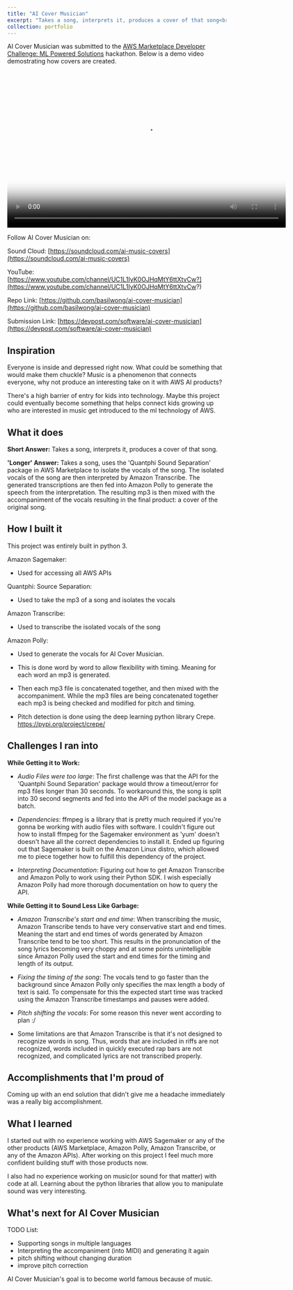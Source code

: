 ```yaml
---
title: "AI Cover Musician"
excerpt: "Takes a song, interprets it, produces a cover of that song<br/><img src='https://basilwong.github.io/files/logos/ai_cover_musician_logo.jpg' width='200'>"
collection: portfolio
---
```


AI Cover Musician was submitted to the [AWS Marketplace Developer Challenge: ML Powered Solutions](https://awsmarketplaceml.devpost.com/) hackathon. Below is a demo video demostrating how covers are created.

<video src="https://basilwong.github.io/files/ai-cover-musician/ai_cover_musician_demo.mp4" poster="http://img.youtube.com/vi/3wBiNvPN-kA/0.jpg" width="640" height="360" controls preload></video>

Follow AI Cover Musician on:

Sound Cloud: [https://soundcloud.com/ai-music-covers](https://soundcloud.com/ai-music-covers)

YouTube: [https://www.youtube.com/channel/UC1L1IyK0OJHqMtY6ttXtvCw?](https://www.youtube.com/channel/UC1L1IyK0OJHqMtY6ttXtvCw?)

Repo Link: [https://github.com/basilwong/ai-cover-musician](https://github.com/basilwong/ai-cover-musician)

Submission Link: [https://devpost.com/software/ai-cover-musician](https://devpost.com/software/ai-cover-musician)

## Inspiration

Everyone is inside and depressed right now. What could be something that would make them chuckle? Music is a phenomenon that connects everyone, why not produce an interesting take on it with AWS AI products?

There's a high barrier of entry for kids into technology. Maybe this project could eventually become something that helps connect kids growing up who are interested in music get introduced to the ml technology of AWS.

## What it does

**Short Answer:**
Takes a song, interprets it, produces a cover of that song. 

**'Longer' Answer:**
Takes a song, uses the 'Quantphi Sound Separation' package in AWS Marketplace to isolate the vocals of the song. The isolated vocals of the song are then interpreted by Amazon Transcribe. The generated transcriptions are then fed into Amazon Polly to generate the speech from the interpretation. The resulting mp3 is then mixed with the accompaniment of the vocals resulting in the final product: a cover of the original song.  

## How I built it

This project was entirely built in python 3.

Amazon Sagemaker:
- Used for accessing all AWS APIs

Quantphi: Source Separation:
- Used to take the mp3 of a song and isolates the vocals

Amazon Transcribe:
- Used to transcribe the isolated vocals of the song

Amazon Polly:
- Used to generate the vocals for AI Cover Musician.
- This is done word by word to allow flexibility with timing. Meaning for each word an mp3 is generated. 

- Then each mp3 file is concatenated together, and then mixed with the accompaniment. While the mp3 files are being concatenated together each mp3 is being checked and modified for pitch and timing. 

- Pitch detection is done using the deep learning python library Crepe. 
https://pypi.org/project/crepe/

## Challenges I ran into

**While Getting it to Work:**

- *Audio Files were too large*: The first challenge was that the API for the  'Quantphi Sound Separation' package would throw a timeout/error for mp3 files longer than 30 seconds. To workaround this, the song is split into 30 second segments and fed into the API of the model package as a batch.

- *Dependencies*: ffmpeg is a library that is pretty much required if you're gonna be working with audio files with software. I couldn't figure out how to install ffmpeg for the Sagemaker environment as 'yum' doesn't doesn't have all the correct dependencies to install it. Ended up figuring out that Sagemaker is built on the Amazon Linux distro, which allowed me to piece together how to fulfill this dependency of the project. 

- *Interpreting Documentation*: Figuring out how to get Amazon Transcribe and Amazon Polly to work using their Python SDK. I wish especially Amazon Polly had more thorough documentation on how to query the API.

**While Getting it to Sound Less Like Garbage:**

- *Amazon Transcribe's start and end time*: When transcribing the music, Amazon Transcribe tends to have very conservative start and end times. Meaning the start and end times of words generated by Amazon Transcribe tend to be too short. This results in the pronunciation of the song lyrics becoming very choppy and at some points unintelligible since Amazon Polly used the start and end times for the timing and length of its output. 

- *Fixing the timing of the song*: The vocals tend to go faster than the background since Amazon Polly only specifies the max length a body of text is said. To compensate for this the expected start time was tracked using the Amazon Transcribe timestamps and pauses were added.

- *Pitch shifting the vocals*: For some reason this never went according to plan :/ 

- Some limitations are that Amazon Transcribe is that it's not designed to recognize words in song. Thus, words that are included in riffs are not recognized, words included in quickly executed rap bars are not recognized, and complicated lyrics are not transcribed properly. 

## Accomplishments that I'm proud of
Coming up with an end solution that didn't give me a headache immediately was a really big accomplishment. 

## What I learned
I started out with no experience working with AWS Sagemaker or any of the other products (AWS Marketplace, Amazon Polly, Amazon Transcribe, or any of the Amazon APIs). After working on this project I feel much more confident building stuff with those products now. 

I also had no experience working on music(or sound for that matter) with code at all. Learning about the python libraries that allow you to manipulate sound was very interesting. 

## What's next for AI Cover Musician

TODO List:
- Supporting songs in multiple languages
- Interpreting the accompaniment (into MIDI) and generating it again
- pitch shifting without changing duration
- improve pitch correction

AI Cover Musician's goal is to become world famous because of music. 


